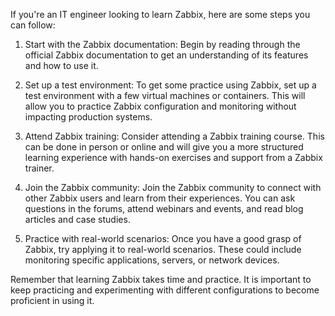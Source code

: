 If you're an IT engineer looking to learn Zabbix, here are some steps you can follow:

1. Start with the Zabbix documentation: Begin by reading through the official Zabbix documentation to get an understanding of its features and how to use it.

2. Set up a test environment: To get some practice using Zabbix, set up a test environment with a few virtual machines or containers. This will allow you to practice Zabbix configuration and monitoring without impacting production systems.

3. Attend Zabbix training: Consider attending a Zabbix training course. This can be done in person or online and will give you a more structured learning experience with hands-on exercises and support from a Zabbix trainer.

4. Join the Zabbix community: Join the Zabbix community to connect with other Zabbix users and learn from their experiences. You can ask questions in the forums, attend webinars and events, and read blog articles and case studies.

5. Practice with real-world scenarios: Once you have a good grasp of Zabbix, try applying it to real-world scenarios. These could include monitoring specific applications, servers, or network devices.

Remember that learning Zabbix takes time and practice. It is important to keep practicing and experimenting with different configurations to become proficient in using it.
